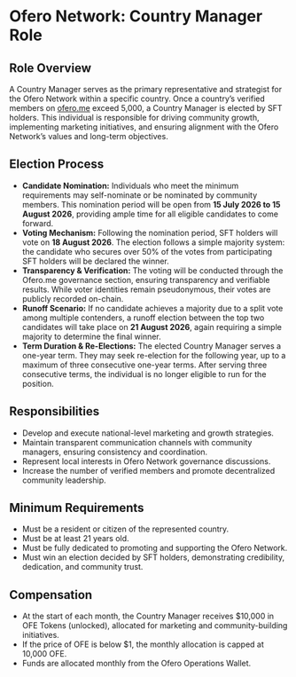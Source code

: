 # Ofero Network: Country Manager Role

## Role Overview
A Country Manager serves as the primary representative and strategist for the Ofero Network within a specific country. Once a country’s verified members on [ofero.me](https://ofero.me) exceed 5,000, a Country Manager is elected by SFT holders. This individual is responsible for driving community growth, implementing marketing initiatives, and ensuring alignment with the Ofero Network’s values and long-term objectives.

## Election Process
- **Candidate Nomination:** Individuals who meet the minimum requirements may self-nominate or be nominated by community members. This nomination period will be open from **15 July 2026 to 15 August 2026**, providing ample time for all eligible candidates to come forward.
- **Voting Mechanism:** Following the nomination period, SFT holders will vote on **18 August 2026**. The election follows a simple majority system: the candidate who secures over 50% of the votes from participating SFT holders will be declared the winner.
- **Transparency & Verification:** The voting will be conducted through the Ofero.me governance section, ensuring transparency and verifiable results. While voter identities remain pseudonymous, their votes are publicly recorded on-chain.
- **Runoff Scenario:** If no candidate achieves a majority due to a split vote among multiple contenders, a runoff election between the top two candidates will take place on **21 August 2026**, again requiring a simple majority to determine the final winner.
- **Term Duration & Re-Elections:** The elected Country Manager serves a one-year term. They may seek re-election for the following year, up to a maximum of three consecutive one-year terms. After serving three consecutive terms, the individual is no longer eligible to run for the position.

## Responsibilities
- Develop and execute national-level marketing and growth strategies.
- Maintain transparent communication channels with community managers, ensuring consistency and coordination.
- Represent local interests in Ofero Network governance discussions.
- Increase the number of verified members and promote decentralized community leadership.

## Minimum Requirements
- Must be a resident or citizen of the represented country.
- Must be at least 21 years old.
- Must be fully dedicated to promoting and supporting the Ofero Network.
- Must win an election decided by SFT holders, demonstrating credibility, dedication, and community trust.

## Compensation
- At the start of each month, the Country Manager receives $10,000 in OFE Tokens (unlocked), allocated for marketing and community-building initiatives.
- If the price of OFE is below $1, the monthly allocation is capped at 10,000 OFE.
- Funds are allocated monthly from the Ofero Operations Wallet.
